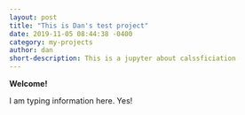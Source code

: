 ```yaml
---
layout: post
title: "This is Dan's test project"
date: 2019-11-05 08:44:38 -0400
category: my-projects
author: dan
short-description: This is a jupyter about calssficiation
---
```


**Welcome!**

I am typing information here. Yes!
